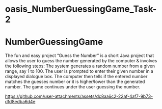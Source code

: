 # oasis_NumberGuessingGame_Task-2
# NumberGuessingGame
The fun and easy project “Guess the Number” is a short Java project that allows the user to guess the number generated by the computer & involves the following steps: 
The system generates a random number from a given range, say 1 to 100. The user is prompted to enter their given number in a displayed dialogue box. The computer then 
tells if the entered number matches the guesses number or it is higher/lower than the generated number. The game continues under the user guessing the number.


https://github.com/user-attachments/assets/dc8aa6c2-22af-4af7-9b73-dfd8edba6d4e

